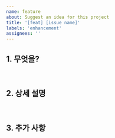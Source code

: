 ```yaml
---
name: feature
about: Suggest an idea for this project
title: '[feat] [issue name]'
labels: 'enhancement'
assignees: ''
---
```


## 1. 무엇을?

<br>

## 2. 상세 설명

<br>

## 3. 추가 사항